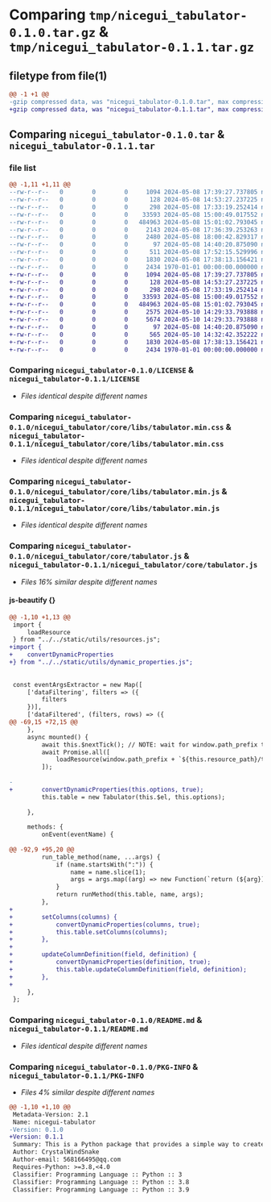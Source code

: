 # Comparing `tmp/nicegui_tabulator-0.1.0.tar.gz` & `tmp/nicegui_tabulator-0.1.1.tar.gz`

## filetype from file(1)

```diff
@@ -1 +1 @@
-gzip compressed data, was "nicegui_tabulator-0.1.0.tar", max compression
+gzip compressed data, was "nicegui_tabulator-0.1.1.tar", max compression
```

## Comparing `nicegui_tabulator-0.1.0.tar` & `nicegui_tabulator-0.1.1.tar`

### file list

```diff
@@ -1,11 +1,11 @@
--rw-r--r--   0        0        0     1094 2024-05-08 17:39:27.737805 nicegui_tabulator-0.1.0/LICENSE
--rw-r--r--   0        0        0      128 2024-05-08 14:53:27.237225 nicegui_tabulator-0.1.0/nicegui_tabulator/__init__.py
--rw-r--r--   0        0        0      298 2024-05-08 17:33:19.252414 nicegui_tabulator-0.1.0/nicegui_tabulator/core/events.py
--rw-r--r--   0        0        0    33593 2024-05-08 15:00:49.017552 nicegui_tabulator-0.1.0/nicegui_tabulator/core/libs/tabulator.min.css
--rw-r--r--   0        0        0   484963 2024-05-08 15:01:02.793045 nicegui_tabulator-0.1.0/nicegui_tabulator/core/libs/tabulator.min.js
--rw-r--r--   0        0        0     2143 2024-05-08 17:36:39.253263 nicegui_tabulator-0.1.0/nicegui_tabulator/core/tabulator.js
--rw-r--r--   0        0        0     2480 2024-05-08 18:00:42.829317 nicegui_tabulator-0.1.0/nicegui_tabulator/core/tabulator.py
--rw-r--r--   0        0        0       97 2024-05-08 14:40:20.875090 nicegui_tabulator-0.1.0/nicegui_tabulator/version.py
--rw-r--r--   0        0        0      511 2024-05-08 17:52:15.529996 nicegui_tabulator-0.1.0/pyproject.toml
--rw-r--r--   0        0        0     1830 2024-05-08 17:38:13.156421 nicegui_tabulator-0.1.0/README.md
--rw-r--r--   0        0        0     2434 1970-01-01 00:00:00.000000 nicegui_tabulator-0.1.0/PKG-INFO
+-rw-r--r--   0        0        0     1094 2024-05-08 17:39:27.737805 nicegui_tabulator-0.1.1/LICENSE
+-rw-r--r--   0        0        0      128 2024-05-08 14:53:27.237225 nicegui_tabulator-0.1.1/nicegui_tabulator/__init__.py
+-rw-r--r--   0        0        0      298 2024-05-08 17:33:19.252414 nicegui_tabulator-0.1.1/nicegui_tabulator/core/events.py
+-rw-r--r--   0        0        0    33593 2024-05-08 15:00:49.017552 nicegui_tabulator-0.1.1/nicegui_tabulator/core/libs/tabulator.min.css
+-rw-r--r--   0        0        0   484963 2024-05-08 15:01:02.793045 nicegui_tabulator-0.1.1/nicegui_tabulator/core/libs/tabulator.min.js
+-rw-r--r--   0        0        0     2575 2024-05-10 14:29:33.793888 nicegui_tabulator-0.1.1/nicegui_tabulator/core/tabulator.js
+-rw-r--r--   0        0        0     5674 2024-05-10 14:29:33.793888 nicegui_tabulator-0.1.1/nicegui_tabulator/core/tabulator.py
+-rw-r--r--   0        0        0       97 2024-05-08 14:40:20.875090 nicegui_tabulator-0.1.1/nicegui_tabulator/version.py
+-rw-r--r--   0        0        0      565 2024-05-10 14:32:42.352222 nicegui_tabulator-0.1.1/pyproject.toml
+-rw-r--r--   0        0        0     1830 2024-05-08 17:38:13.156421 nicegui_tabulator-0.1.1/README.md
+-rw-r--r--   0        0        0     2434 1970-01-01 00:00:00.000000 nicegui_tabulator-0.1.1/PKG-INFO
```

### Comparing `nicegui_tabulator-0.1.0/LICENSE` & `nicegui_tabulator-0.1.1/LICENSE`

 * *Files identical despite different names*

### Comparing `nicegui_tabulator-0.1.0/nicegui_tabulator/core/libs/tabulator.min.css` & `nicegui_tabulator-0.1.1/nicegui_tabulator/core/libs/tabulator.min.css`

 * *Files identical despite different names*

### Comparing `nicegui_tabulator-0.1.0/nicegui_tabulator/core/libs/tabulator.min.js` & `nicegui_tabulator-0.1.1/nicegui_tabulator/core/libs/tabulator.min.js`

 * *Files identical despite different names*

### Comparing `nicegui_tabulator-0.1.0/nicegui_tabulator/core/tabulator.js` & `nicegui_tabulator-0.1.1/nicegui_tabulator/core/tabulator.js`

 * *Files 16% similar despite different names*

#### js-beautify {}

```diff
@@ -1,10 +1,13 @@
 import {
     loadResource
 } from "../../static/utils/resources.js";
+import {
+    convertDynamicProperties
+} from "../../static/utils/dynamic_properties.js";
 
 
 const eventArgsExtractor = new Map([
     ['dataFiltering', filters => ({
         filters
     })],
     ['dataFiltered', (filters, rows) => ({
@@ -69,15 +72,15 @@
     },
     async mounted() {
         await this.$nextTick(); // NOTE: wait for window.path_prefix to be set
         await Promise.all([
             loadResource(window.path_prefix + `${this.resource_path}/tabulator.min.css`),
         ]);
 
-
+        convertDynamicProperties(this.options, true);
         this.table = new Tabulator(this.$el, this.options);
 
     },
 
     methods: {
         onEvent(eventName) {
 
@@ -92,9 +95,20 @@
         run_table_method(name, ...args) {
             if (name.startsWith(":")) {
                 name = name.slice(1);
                 args = args.map((arg) => new Function(`return (${arg})`)());
             }
             return runMethod(this.table, name, args);
         },
+
+        setColumns(columns) {
+            convertDynamicProperties(columns, true);
+            this.table.setColumns(columns);
+        },
+
+        updateColumnDefinition(field, definition) {
+            convertDynamicProperties(definition, true);
+            this.table.updateColumnDefinition(field, definition);
+        },
+
     },
 };
```

### Comparing `nicegui_tabulator-0.1.0/README.md` & `nicegui_tabulator-0.1.1/README.md`

 * *Files identical despite different names*

### Comparing `nicegui_tabulator-0.1.0/PKG-INFO` & `nicegui_tabulator-0.1.1/PKG-INFO`

 * *Files 4% similar despite different names*

```diff
@@ -1,10 +1,10 @@
 Metadata-Version: 2.1
 Name: nicegui-tabulator
-Version: 0.1.0
+Version: 0.1.1
 Summary: This is a Python package that provides a simple way to create tables using the Tabulator library. It is built on top of the NiceGUI library.
 Author: CrystalWindSnake
 Author-email: 568166495@qq.com
 Requires-Python: >=3.8,<4.0
 Classifier: Programming Language :: Python :: 3
 Classifier: Programming Language :: Python :: 3.8
 Classifier: Programming Language :: Python :: 3.9
```

